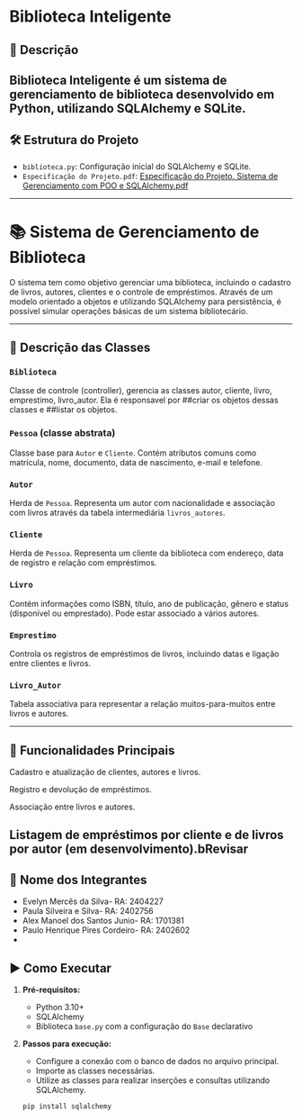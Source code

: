 # Biblioteca Inteligente

## 📝 Descrição
**Biblioteca Inteligente** é um sistema de gerenciamento de biblioteca desenvolvido em Python, utilizando SQLAlchemy e SQLite. 
----------------------------------------------------------------------------------------------------------------------------
## 🛠️ Estrutura do Projeto
- `biblioteca.py`: Configuração inicial do SQLAlchemy e SQLite.
- `Especificação do Projeto.pdf`: [Especificação do Projeto. Sistema de Gerenciamento com POO e SQLAlchemy.pdf](https://github.com/user-attachments/files/20265948/Especificacao.do.Projeto.Sistema.de.Gerenciamento.com.POO.e.SQLAlchemy.pdf)

----------------------------------------------------------------------------------------------------------------------------
# 📚 Sistema de Gerenciamento de Biblioteca

O sistema tem como objetivo gerenciar uma biblioteca, incluindo o cadastro de livros, autores, clientes e o controle de empréstimos. Através de um modelo orientado a objetos e utilizando SQLAlchemy para persistência, é possível simular operações básicas de um sistema bibliotecário.

----------------------------------------------------------------------------------------------------------------------------

## 🧩 Descrição das Classes
### `Biblioteca`
Classe de controle (controller), gerencia as classes autor, cliente, livro, emprestimo, livro_autor. Ela é responsavel por ##criar os objetos dessas classes e ##listar os objetos.

### `Pessoa` (classe abstrata)
Classe base para `Autor` e `Cliente`. Contém atributos comuns como matrícula, nome, documento, data de nascimento, e-mail e telefone.

### `Autor`
Herda de `Pessoa`. Representa um autor com nacionalidade e associação com livros através da tabela intermediária `livros_autores`.

### `Cliente`
Herda de `Pessoa`. Representa um cliente da biblioteca com endereço, data de registro e relação com empréstimos.

### `Livro`
Contém informações como ISBN, título, ano de publicação, gênero e status (disponível ou emprestado). Pode estar associado a vários autores.

### `Emprestimo`
Controla os registros de empréstimos de livros, incluindo datas e ligação entre clientes e livros.

### `Livro_Autor`
Tabela associativa para representar a relação muitos-para-muitos entre livros e autores.

---------------------------------------------------------------------------------------------------------------------------
## 🔧 Funcionalidades Principais
Cadastro e atualização de clientes, autores e livros.

Registro e devolução de empréstimos.

Associação entre livros e autores.

Listagem de empréstimos por cliente e de livros por autor (em desenvolvimento).bRevisar
--------------------------------------------------------------------------------------------------------------------------
## 👥 Nome dos Integrantes
- Evelyn Mercês da Silva- RA: 2404227
- Paula Silveira e Silva- RA: 2402756
- Alex Manoel dos Santos Junio- RA: 1701381
- Paulo Henrique Pires Cordeiro- RA: 2402602
- 
## ▶️ Como Executar

1. **Pré-requisitos:**
   - Python 3.10+
   - SQLAlchemy
   - Biblioteca `base.py` com a configuração do `Base` declarativo

2. **Passos para execução:**
   - Configure a conexão com o banco de dados no arquivo principal.
   - Importe as classes necessárias.
   - Utilize as classes para realizar inserções e consultas utilizando SQLAlchemy.

   ```bash
   pip install sqlalchemy
